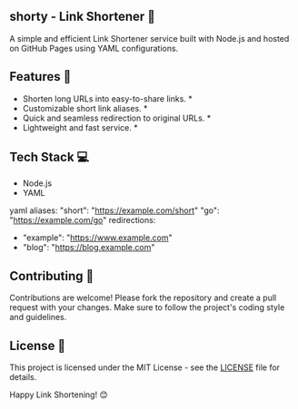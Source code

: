 ## shorty - Link Shortener 🚀

A simple and efficient Link Shortener service built with Node.js and hosted on GitHub Pages using YAML configurations.

## Features 🌟

- Shorten long URLs into easy-to-share links. *
- Customizable short link aliases. *
- Quick and seamless redirection to original URLs. *
- Lightweight and fast service. *

## Tech Stack 💻

- Node.js
- YAML



yaml
aliases:
  "short": "https://example.com/short"
  "go": "https://example.com/go"
redirections:
  - "example": "https://www.example.com"
  - "blog": "https://blog.example.com"


## Contributing 🤝

Contributions are welcome! Please fork the repository and create a pull request with your changes. Make sure to follow the project's coding style and guidelines.

## License 📄

This project is licensed under the MIT License - see the [LICENSE](LICENSE) file for details.

Happy Link Shortening! 😊


